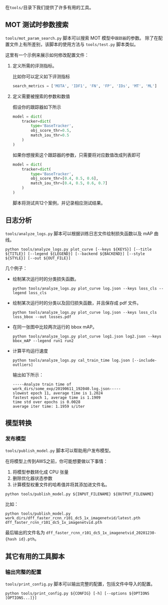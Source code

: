 在`tools/`目录下我们提供了许多有用的工具。

## MOT 测试时参数搜索

`tools/mot_param_search.py` 脚本可以搜索 MOT 模型中`跟踪器`的参数。
除了在配置文件上有所差别，该脚本的使用方法与 `tools/test.py` 脚本类似。

这里有一个示例来展示如何修改配置文件：

1. 定义所需的评测指标。

    比如你可以定义如下评测指标

    ```python
    search_metrics = ['MOTA', 'IDF1', 'FN', 'FP', 'IDs', 'MT', 'ML']
    ```

2. 定义需要被搜索的参数和数值

    假设你的跟踪器如下所示

    ```python
    model = dict(
        tracker=dict(
            type='BaseTracker',
            obj_score_thr=0.5,
            match_iou_thr=0.5
        )
    )
    ```

    如果你想搜索这个跟踪器的参数，只需要将对应数值改成列表即可

    ```python
    model = dict(
        tracker=dict(
            type='BaseTracker',
            obj_score_thr=[0.4, 0.5, 0.6],
            match_iou_thr=[0.4, 0.5, 0.6, 0.7]
        )
    )
    ```

    脚本将测试共12个案例，并记录相应测试结果。

## 日志分析

`tools/analyze_logs.py` 脚本可以根据训练日志文件绘制损失函数以及 mAP 曲线。

 ```shell
python tools/analyze_logs.py plot_curve [--keys ${KEYS}] [--title ${TITLE}] [--legend ${LEGEND}] [--backend ${BACKEND}] [--style ${STYLE}] [--out ${OUT_FILE}]
```

几个例子：

- 绘制某次运行时的分类损失函数。

    ```shell
    python tools/analyze_logs.py plot_curve log.json --keys loss_cls --legend loss_cls
    ```

- 绘制某次运行时的分类以及回归损失函数，并且保存成 pdf 文件。

    ```shell
    python tools/analyze_logs.py plot_curve log.json --keys loss_cls loss_bbox --out losses.pdf
    ```

- 在同一张图中比较两次运行的 bbox mAP。

    ```shell
    python tools/analyze_logs.py plot_curve log1.json log2.json --keys bbox_mAP --legend run1 run2
    ```

- 计算平均运行速度

    ```shell
    python tools/analyze_logs.py cal_train_time log.json [--include-outliers]
    ```

    输出如下所示：

    ```text
    -----Analyze train time of work_dirs/some_exp/20190611_192040.log.json-----
    slowest epoch 11, average time is 1.2024
    fastest epoch 1, average time is 1.1909
    time std over epochs is 0.0028
    average iter time: 1.1959 s/iter
    ```

## 模型转换

### 发布模型

`tools/publish_model.py` 脚本可以帮助用户发布模型。

在将模型上传到AWS之前，你可能想要做以下事情：

1. 将模型参数转化成 CPU 张量
2. 删除优化器状态参数
3. 计算模型权重文件的哈希值并将其添加进文件名。

```shell
python tools/publish_model.py ${INPUT_FILENAME} ${OUTPUT_FILENAME}
```

比如：

```shell
python tools/publish_model.py work_dirs/dff_faster_rcnn_r101_dc5_1x_imagenetvid/latest.pth dff_faster_rcnn_r101_dc5_1x_imagenetvid.pth
```

最后输出的文件名为 `dff_faster_rcnn_r101_dc5_1x_imagenetvid_20201230-{hash id}.pth`。

## 其它有用的工具脚本

### 输出完整的配置

`tools/print_config.py` 脚本可以输出完整的配置，包括文件中导入的配置。

```shell
python tools/print_config.py ${CONFIG} [-h] [--options ${OPTIONS [OPTIONS...]}]
```
